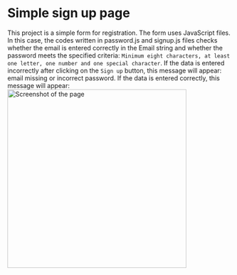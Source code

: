 # Simple sign up page
This project is a simple form for registration. The form uses JavaScript files. In this case, the codes written in password.js and signup.js files checks whether the email is entered correctly in the Email string and whether the password meets the specified criteria: `Minimum eight characters, at least one letter, one number and one special character`. If the data is entered incorrectly after clicking on the `Sign up` button, this message will appear: email missing or incorrect password. If the data is entered correctly, this message will appear: 
<img width="402" alt="Screenshot of the page" src="https://github.com/Maria-Y01/simple-sign-up-page/assets/136391989/7068010d-93ac-4cb9-85fb-4cfb5f00b859">
